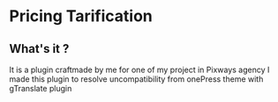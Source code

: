# Pricing Tarification
## What's it ?
It is a plugin craftmade by me for one of my project in Pixways agency
I made this plugin to resolve uncompatibility from onePress theme with gTranslate plugin